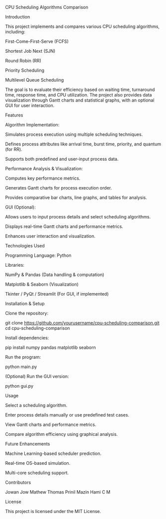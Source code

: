 CPU Scheduling Algorithms Comparison

Introduction

This project implements and compares various CPU scheduling algorithms, including:

First-Come-First-Serve (FCFS)

Shortest Job Next (SJN)

Round Robin (RR)

Priority Scheduling

Multilevel Queue Scheduling

The goal is to evaluate their efficiency based on waiting time, turnaround time, response time, and CPU utilization. The project also provides data visualization through Gantt charts and statistical graphs, with an optional GUI for user interaction.

Features

Algorithm Implementation:

Simulates process execution using multiple scheduling techniques.

Defines process attributes like arrival time, burst time, priority, and quantum (for RR).

Supports both predefined and user-input process data.

Performance Analysis & Visualization:

Computes key performance metrics.

Generates Gantt charts for process execution order.

Provides comparative bar charts, line graphs, and tables for analysis.

GUI (Optional):

Allows users to input process details and select scheduling algorithms.

Displays real-time Gantt charts and performance metrics.

Enhances user interaction and visualization.

Technologies Used

Programming Language: Python

Libraries:

NumPy & Pandas (Data handling & computation)

Matplotlib & Seaborn (Visualization)

Tkinter / PyQt / Streamlit (For GUI, if implemented)

Installation & Setup

Clone the repository:

git clone https://github.com/yourusername/cpu-scheduling-comparison.git
cd cpu-scheduling-comparison

Install dependencies:

pip install numpy pandas matplotlib seaborn

Run the program:

python main.py

(Optional) Run the GUI version:

python gui.py

Usage

Select a scheduling algorithm.

Enter process details manually or use predefined test cases.

View Gantt charts and performance metrics.

Compare algorithm efficiency using graphical analysis.

Future Enhancements

Machine Learning-based scheduler prediction.

Real-time OS-based simulation.

Multi-core scheduling support.

Contributors

Jowan Jow Mathew
Thomas Prinil
Mazin Hami C M

License

This project is licensed under the MIT License.
